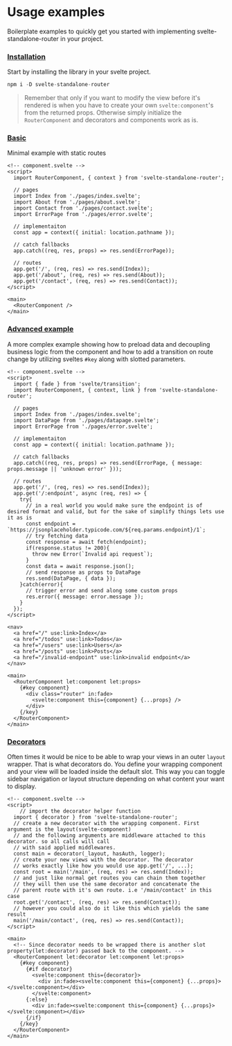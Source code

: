 # Usage examples
Boilerplate examples to quickly get you started with implementing svelte-standalone-router in your project.

### <a name="installation" href="#installation">Installation</a>
Start by installing the library in your svelte project.
```js
npm i -D svelte-standalone-router
```

> Remember that only if you want to modify the view before it's rendered is when you have to create your own `svelte:component`'s from the returned props. 
Otherwise simply initialize the `RouterComponent` and decorators and components work as is.

### <a name="basic" href="#basic">Basic</a>
Minimal example with static routes
```svelte
<!-- component.svelte -->
<script>
  import RouterComponent, { context } from 'svelte-standalone-router';

  // pages
  import Index from './pages/index.svelte';
  import About from './pages/about.svelte';
  import Contact from './pages/contact.svelte';
  import ErrorPage from './pages/error.svelte';

  // implementaiton
  const app = context({ initial: location.pathname });

  // catch fallbacks
  app.catch((req, res, props) => res.send(ErrorPage));

  // routes
  app.get('/', (req, res) => res.send(Index));
  app.get('/about', (req, res) => res.send(About));
  app.get('/contact', (req, res) => res.send(Contact));
</script>

<main>
  <RouterComponent />
</main>
```

### <a name="advanced" href="#advanced">Advanced example</a>
A more complex example showing how to preload data and decoupling business logic from the component and how to add a transition on route change by utilizing sveltes `#key` along with slotted parameters.
```svelte
<!-- component.svelte -->
<script>
  import { fade } from 'svelte/transition';
  import RouterComponent, { context, link } from 'svelte-standalone-router';

  // pages
  import Index from './pages/index.svelte';
  import DataPage from './pages/datapage.svelte';
  import ErrorPage from './pages/error.svelte';

  // implementaiton
  const app = context({ initial: location.pathname });

  // catch fallbacks
  app.catch((req, res, props) => res.send(ErrorPage, { message: props.message || 'unknown error' }));

  // routes
  app.get('/', (req, res) => res.send(Index));
  app.get('/:endpoint', async (req, res) => {
    try{
      // in a real world you would make sure the endpoint is of desired format and valid, but for the sake of simplify things lets use it as is
      const endpoint = `https://jsonplaceholder.typicode.com/${req.params.endpoint}/1`;
      // try fetching data
      const response = await fetch(endpoint);
      if(response.status != 200){
        throw new Error(`Invalid api request`);
      }
      const data = await response.json();
      // send response as props to DataPage
      res.send(DataPage, { data });
    }catch(error){
      // trigger error and send along some custom props
      res.error({ message: error.message });
    }
  });
</script>

<nav>
  <a href="/" use:link>Index</a>
  <a href="/todos" use:link>Todos</a>
  <a href="/users" use:link>Users</a>
  <a href="/posts" use:link>Posts</a>
  <a href="/invalid-endpoint" use:link>invalid endpoint</a>
</nav>

<main>
  <RouterComponent let:component let:props>
    {#key component}
      <div class="router" in:fade>
        <svelte:component this={component} {...props} />
      </div>
    {/key}
  </RouterComponent>
</main>
```

### <a name="decorators" href="#decorators">Decorators</a>
Often times it would be nice to be able to wrap your views in an outer `layout` wrapper. That is what decorators do. You define your 
wrapping component and your view will be loaded inside the default slot. This way you can toggle sidebar navigation or layout structure 
depending on what content your want to display.

```svelte
<!-- component.svelte -->
<script>
    // import the decorator helper function
  import { decorator } from 'svelte-standalone-router';
  // create a new decorator with the wrapping component. First argument is the layout(svelte-component)
  // and the following arguments are middleware attached to this decorator. so all calls will call 
  // with said applied middlewares.
  const main = decorator(_layout, hasAuth, logger);
  // create your new views with the decorator. The decorator 
  // works exactly like how you would use app.get('/', ...); 
  const root = main('/main', (req, res) => res.send(Index));
  // and just like normal get routes you can chain them together
  // they will then use the same decorator and concatenate the 
  // parent route with it's own route. i.e '/main/contact' in this case
  root.get('/contact', (req, res) => res.send(Contact));
  // however you could also do it like this which yields the same result
  main('/main/contact', (req, res) => res.send(Contact));
</script>

<main>
  <!-- Since decorator needs to be wrapped there is another slot property(let:decorator) passed back to the component. -->
  <RouterComponent let:decorator let:component let:props>
    {#key component}
      {#if decorator}
        <svelte:component this={decorator}>
          <div in:fade><svelte:component this={component} {...props}></svelte:component></div>
        </svelte:component>
      {:else}
        <div in:fade><svelte:component this={component} {...props}></svelte:component></div>
      {/if}
    {/key}
  </RouterComponent>
</main>
```

